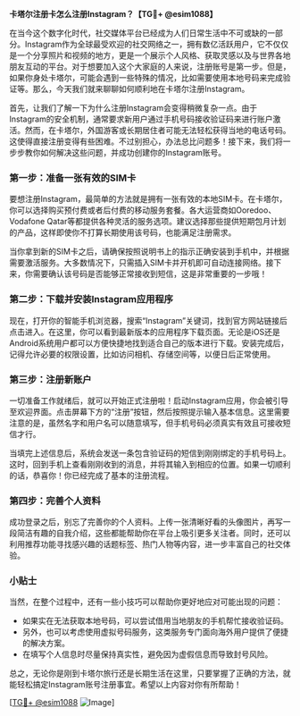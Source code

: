 **卡塔尔注册卡怎么注册Instagram？【TG💪+ @esim1088】**

在当今这个数字化时代，社交媒体平台已经成为人们日常生活中不可或缺的一部分。Instagram作为全球最受欢迎的社交网络之一，拥有数亿活跃用户，它不仅仅是一个分享照片和视频的地方，更是一个展示个人风格、获取灵感以及与世界各地朋友互动的平台。对于想要加入这个大家庭的人来说，注册账号是第一步。但是，如果你身处卡塔尔，可能会遇到一些特殊的情况，比如需要使用本地号码来完成验证等。那么，今天我们就来聊聊如何顺利地在卡塔尔注册Instagram。

首先，让我们了解一下为什么注册Instagram会变得稍微复杂一点。由于Instagram的安全机制，通常要求新用户通过手机号码接收验证码来进行账户激活。然而，在卡塔尔，外国游客或长期居住者可能无法轻松获得当地的电话号码。这使得直接注册变得有些困难。不过别担心，办法总比问题多！接下来，我们将一步步教你如何解决这些问题，并成功创建你的Instagram账号。

### 第一步：准备一张有效的SIM卡

要想注册Instagram，最简单的方法就是拥有一张有效的本地SIM卡。在卡塔尔，你可以选择购买预付费或者后付费的移动服务套餐。各大运营商如Ooredoo、Vodafone Qatar等都提供各种灵活的服务选项。建议选择那些提供短期包月计划的产品，这样即使你不打算长期使用该号码，也能满足注册需求。

当你拿到新的SIM卡之后，请确保按照说明书上的指示正确安装到手机中，并根据需要激活服务。大多数情况下，只需插入SIM卡并开机即可自动连接网络。接下来，你需要确认该号码是否能够正常接收到短信，这是非常重要的一步哦！

### 第二步：下载并安装Instagram应用程序

现在，打开你的智能手机浏览器，搜索“Instagram”关键词，找到官方网站链接后点击进入。在这里，你可以看到最新版本的应用程序下载页面。无论是iOS还是Android系统用户都可以方便快捷地找到适合自己的版本进行下载。安装完成后，记得允许必要的权限设置，比如访问相机、存储空间等，以便日后正常使用。

### 第三步：注册新账户

一切准备工作就绪后，就可以开始正式注册啦！启动Instagram应用，你会被引导至欢迎界面。点击屏幕下方的“注册”按钮，然后按照提示输入基本信息。这里需要注意的是，虽然名字和用户名可以随意填写，但手机号码必须真实有效且可接收短信才行。

当填完上述信息后，系统会发送一条包含验证码的短信到刚刚绑定的手机号码上。这时，回到手机上查看刚刚收到的消息，并将其输入到相应的位置。如果一切顺利的话，恭喜你！你已经完成了基本的注册流程。

### 第四步：完善个人资料

成功登录之后，别忘了完善你的个人资料。上传一张清晰好看的头像图片，再写一段简洁有趣的自我介绍，这些都能帮助你在平台上吸引更多关注者。同时，还可以利用推荐功能寻找感兴趣的话题标签、热门人物等内容，进一步丰富自己的社交体验。

### 小贴士

当然，在整个过程中，还有一些小技巧可以帮助你更好地应对可能出现的问题：

- 如果实在无法获取本地号码，可以尝试借用当地朋友的手机帮忙接收验证码。
- 另外，也可以考虑使用虚拟号码服务，这类服务专门面向海外用户提供了便捷的解决方案。
- 在填写个人信息时尽量保持真实性，避免因为虚假信息而导致封号风险。

总之，无论你是刚到卡塔尔旅行还是长期生活在这里，只要掌握了正确的方法，就能轻松搞定Instagram账号注册事宜。希望以上内容对你有所帮助！

[[TG💪+ @esim1088](https://t.me/s/esim1088) ![Image](https://i.postimg.cc/4NQfJmqS/Snipaste-2025-05-13-00-14-12.png)]